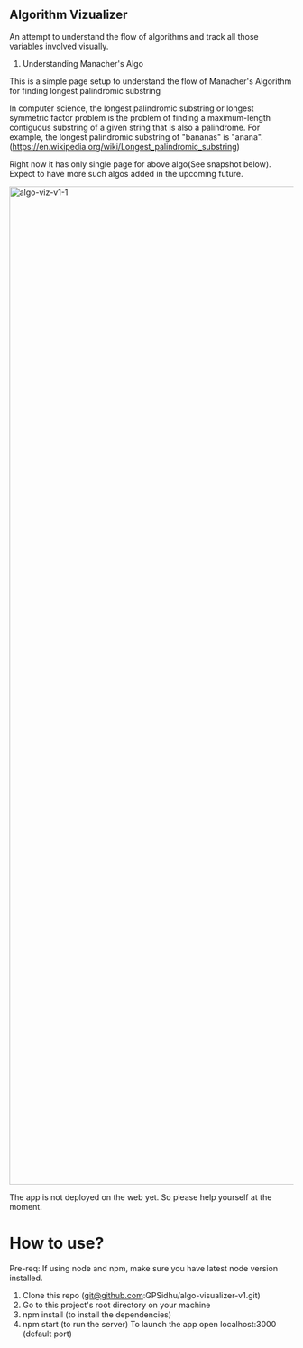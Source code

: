 ## Algorithm Vizualizer

An attempt to understand the flow of algorithms and track all those variables
involved visually.

1. Understanding Manacher's Algo

This is a simple page setup to understand the flow of Manacher's Algorithm
for finding longest palindromic substring

In computer science, the longest palindromic substring or
longest symmetric factor problem is the problem of finding a
maximum-length contiguous substring of a given string that is
also a palindrome. For example, the longest palindromic
substring of "bananas" is "anana". (https://en.wikipedia.org/wiki/Longest_palindromic_substring)

Right now it has only single page for above algo(See snapshot below).
Expect to have more such algos added in the upcoming future.

<img width="1770" alt="algo-viz-v1-1" src="https://user-images.githubusercontent.com/39838457/120210590-90a5fe00-c24d-11eb-93a0-95c4d757b146.png">

The app is not deployed on the web yet. So please help yourself at the moment.

# How to use? #
Pre-req: If using node and npm, make sure you have latest node version installed.
1. Clone this repo (git@github.com:GPSidhu/algo-visualizer-v1.git)
2. Go to this project's root directory on your machine
3. npm install (to install the dependencies)
4. npm start (to run the server)
To launch the app open localhost:3000 (default port)
